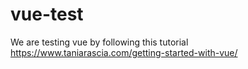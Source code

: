 # vue-test
We are testing vue by following this tutorial https://www.taniarascia.com/getting-started-with-vue/
